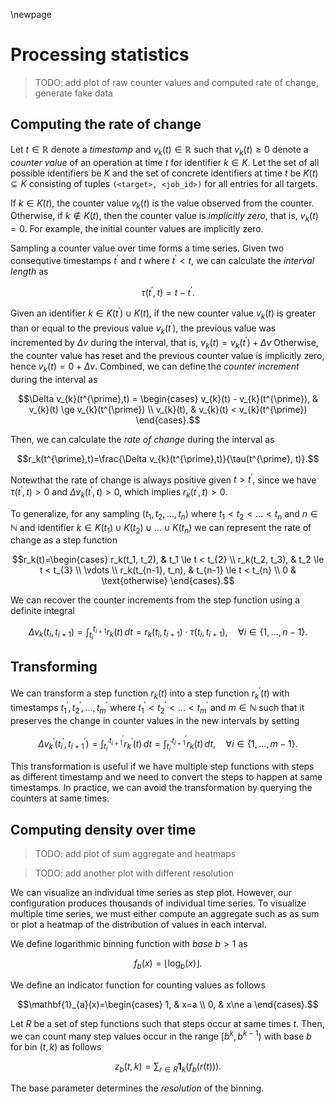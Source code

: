 \newpage

# Processing statistics
> TODO: add plot of raw counter values and computed rate of change, generate fake data

## Computing the rate of change
Let $t\in\mathbb{R}$ denote a *timestamp* and $v_{k}(t)\in\mathbb{R}$ such that $v_{k}(t)\ge 0$ denote a *counter value* of an operation at time $t$ for identifier $k\in K.$
Let the set of all possible identifiers be $K$ and the set of concrete identifiers at time $t$ be $K(t)\subseteq K$ consisting of tuples `(<target>, <job_id>)` for all entries for all targets.

If $k\in K(t),$ the counter value $v_{k}(t)$ is the value observed from the counter.
Otherwise, if $k\notin K(t),$ then the counter value is *implicitly zero*, that is, $v_k(t)=0.$
For example, the initial counter values are implicitly zero.

Sampling a counter value over time forms a time series.
Given two consequtive timestamps $t^{\prime}$ and $t$ where $t^\prime < t,$ we can calculate the *interval length* as 

$$\tau(t^{\prime}, t) = t - t^{\prime}.$$

Given an identifier $k\in K(t^{\prime})\cup K(t),$ if the new counter value $v_{k}(t)$ is greater than or equal to the previous value $v_{k}(t^{\prime})$, the previous value was incremented by $\Delta v$ during the interval, that is, $v_{k}(t)=v_{k}(t^{\prime})+\Delta v$
Otherwise, the counter value has reset and the previous counter value is implicitly zero, hence $v_{k}(t)=0+\Delta v.$
Combined, we can define the *counter increment* during the interval as

$$\Delta v_{k}(t^{\prime},t) = 
\begin{cases}
v_{k}(t) - v_{k}(t^{\prime}), & v_{k}(t) \ge v_{k}(t^{\prime}) \\
v_{k}(t), & v_{k}(t) < v_{k}(t^{\prime})
\end{cases}.$$

Then, we can calculate the *rate of change* during the interval as

$$r_k(t^{\prime},t)=\frac{\Delta v_{k}(t^{\prime},t)}{\tau(t^{\prime}, t)}.$$

Notewthat the rate of change is always positive given $t > t^{\prime},$ since we have $\tau(t^{\prime}, t) > 0$ and $\Delta v_{k}(t^{\prime}, t) > 0,$ which implies $r_k(t^{\prime}, t) > 0.$

To generalize, for any sampling $(t_1, t_2, ..., t_n)$ where $t_1 < t_2 < ... < t_n$ and $n\in\mathbb{N}$ and identifier $k\in K(t_1)\cup K(t_2)\cup ... \cup K(t_n)$ we can represent the rate of change as a step function

$$r_k(t)=\begin{cases}
r_k(t_1, t_2), & t_1 \le t < t_{2} \\
r_k(t_2, t_3), & t_2 \le t < t_{3} \\
\vdots \\
r_k(t_{n-1}, t_n), & t_{n-1} \le t < t_{n} \\
0 & \text{otherwise}
\end{cases}.$$

We can recover the counter increments from the step function using a definite integral

$$\Delta v_k(t_i, t_{i+1})=\int_{t_{i}}^{t_{i+1}} r_k(t)\,dt = r_k(t_i, t_{i+1}) \cdot \tau(t_{i}, t_{i+1}),\quad \forall i\in\{1,...,n-1\}.$$


## Transforming
We can transform a step function $r_k(t)$ into a step function $r_k^\prime(t)$ with timestamps $t_1^{\prime}, t_2^{\prime}, ..., t_m^{\prime}$ where $t_1^{\prime} < t_2^{\prime} < ... < t_m^{\prime}$ and $m\in\mathbb{N}$ such that it preserves the change in counter values in the new intervals by setting

$$\Delta v_k^{\prime}(t_i^{\prime}, t_{i+1}^{\prime})=\int_{t_{i}^{\prime}}^{t_{i+1}^{\prime}} r_k^{\prime}(t)\,dt = \int_{t_{i}^{\prime}}^{t_{i+1}^{\prime}} r_k(t)\,dt,\quad \forall i\in\{1,...,m-1\}.$$

This transformation is useful if we have multiple step functions with steps as different timestamp and we need to convert the steps to happen at same timestamps.
In practice, we can avoid the transformation by querying the counters at same times.


## Computing density over time
> TODO: add plot of sum aggregate and heatmaps

> TODO: add another plot with different resolution

We can visualize an individual time series as step plot.
However, our configuration produces thousands of individual time series.
To visualize multiple time series, we must either compute an aggregate such as as sum or plot a heatmap of the distribution of values in each interval.

We define logarithmic binning function with *base* $b > 1$ as

$$f_{b}(x)=\lfloor \log_{b}(x) \rfloor.$$

We define an indicator function for counting values as follows

$$\mathbf{1}_{a}(x)=\begin{cases}
1, & x=a \\
0, & x\ne a
\end{cases}.$$

Let $R$ be a set of step functions such that steps occur at same times $t.$
Then, we can count many step values occur in the range $[b^k,b^{k-1})$ with base $b$ for bin $(t, k)$ as follows

$$z_{b}(t, k)=\sum_{r\in R} \mathbf{1}_{k}(f_b(r(t))).$$

The base parameter determines the *resolution* of the binning.

